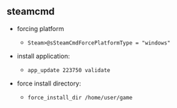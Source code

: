steamcmd
--------

* forcing platform
  - `Steam>@sSteamCmdForcePlatformType = "windows"`

* install application:
  - `app_update 223750 validate`

* force install directory:
  - `force_install_dir /home/user/game`

